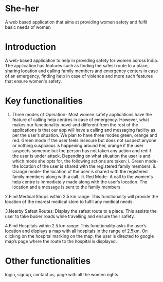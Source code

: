 # She-her
A web based application that aims at providing women safety and fulfil basic needs of women
# Introduction
A web-based application to help in providing safety for women across India. The application has features such as finding the safest route to a place, sharing location and calling family members and emergency centers in case of an emergency, finding help in case of violence and more such features that ensure women's safety. 

# Key functionalities
1. Three modes of Operation- Most women safety applications have the feature of calling help centres in case of emergency. However, what makes our functionality novel and different from the rest of the applications is that our app will have a calling and messaging facility as per the user’s situation. We plan to have three modes green, orange and red. Green mode if the user feels insecure but does not suspect anyone or nothing suspicious is happening around her, orange if the user suspects someone but the person has not taken any action and red if the user is under attack. Depending on what situation the user is and which mode she opts for, the following actions are taken:
i.  Green mode- the location of the user is shared with the registered family members. 
ii. Orange mode- the location of the user is shared with the registered family members along with a call. 
iii. Red Mode- A call to the women's help centre is immediately made along with the user’s location. The location and a message is sent to the family members. 

2.Find Medical Shops within 2.5 km range: This functionality will provide the location of the nearest medical store to fulfil any medical needs.

3.Nearby Safest Routes: Display the safest route to a place. This assists the user to take busier roads while travelling and ensure their safety.

4.Find Hospitals within 2.5 km range: This functionality asks the user’s location and displays a map with all hospitals in the range of 2.5km. On clicking on the hospital marking on the map, the user is directed to google map’s page where the route to the hospital is displayed. 

# Other functionalities
login, signup, contact us, page with all the women rights.

